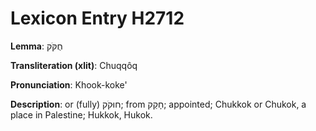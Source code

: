 # Lexicon Entry H2712

**Lemma**: חֻקֹּק

**Transliteration (xlit)**: Chuqqôq

**Pronunciation**: Khook-koke'

**Description**:
or (fully) חוּקֹק; from חָקַק; appointed; Chukkok or Chukok, a place in Palestine; Hukkok, Hukok.

